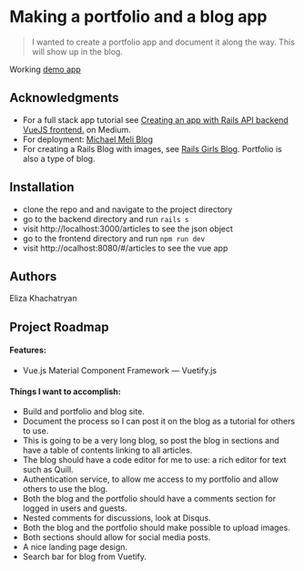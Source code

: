 # Making a portfolio and a blog app

> I wanted to create a portfolio app and document it along the way. This will show up in the blog.  

Working [demo app]()

## Acknowledgments

* For a full stack app tutorial see [Creating an app with Rails API backend VueJS frontend.](https://medium.com/@sfcooper/creating-an-app-with-rails-api-backend-vuejs-frontend-403d2df61dab) on Medium. 
* For deployment: [Michael Meli Blog](https://michaelmeli.com/deployment/2017/09/11/deploying-rails-and-vue-to-heroku.html)  
* For creating a Rails Blog with images, see [Rails Girls Blog](http://railsgirls.com/files/vienna/tutorial_1.html). Portfolio is also a type of blog.


## Installation

- clone the repo and and navigate to the project directory
- go to the backend directory and run `rails s`
- visit http://localhost:3000/articles to see the json object
- go to the frontend directory and run `npm run dev`
- visit http://ocalhost:8080/#/articles to see the vue app

## Authors

Eliza Khachatryan

## Project Roadmap

#### Features:

* Vue.js Material Component Framework — Vuetify.js

#### Things I want to accomplish:

* Build and portfolio and blog site.
* Document the process so I can post it on the blog as a tutorial for others to use.
* This is going to be a very long blog, so post the blog in sections and have a table of contents linking to all articles.
* The blog should have a code editor for me to use: a rich editor for text such as Quill.
* Authentication service, to allow me access to my portfolio and allow others to use the blog.
* Both the blog and the portfolio should have a comments section for logged in users and guests.
* Nested comments for discussions, look at Disqus.
* Both the blog and the portfolio should make possible to upload images.
* Both sections should allow for social media posts.
* A nice landing page design. 
* Search bar for blog from Vuetify.
